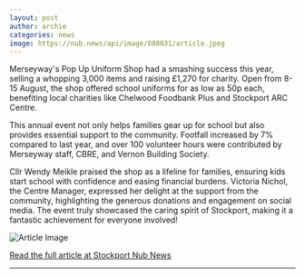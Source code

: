 ```yaml
---
layout: post
author: archie
categories: news
image: https://nub.news/api/image/688031/article.jpeg
---
```

Merseyway's Pop Up Uniform Shop had a smashing success this year, selling a whopping 3,000 items and raising £1,270 for charity. Open from 8-15 August, the shop offered school uniforms for as low as 50p each, benefiting local charities like Chelwood Foodbank Plus and Stockport ARC Centre. 

This annual event not only helps families gear up for school but also provides essential support to the community. Footfall increased by 7% compared to last year, and over 100 volunteer hours were contributed by Merseyway staff, CBRE, and Vernon Building Society.

Cllr Wendy Meikle praised the shop as a lifeline for families, ensuring kids start school with confidence and easing financial burdens. Victoria Nichol, the Centre Manager, expressed her delight at the support from the community, highlighting the generous donations and engagement on social media. The event truly showcased the caring spirit of Stockport, making it a fantastic achievement for everyone involved!

![Article Image](https://nub.news/api/image/688031/article.jpeg)

[Read the full article at Stockport Nub News](https://stockport.nub.news/news/local-news/merseyways-uniform-shop-breaks-records-and-helps-raise-ps1270-for-charity-270774)

---
